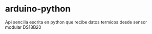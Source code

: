 # arduino-python
Api sencilla escrita en python que recibe datos termicos desde sensor modular DS18B20
